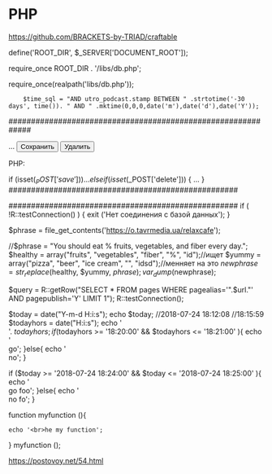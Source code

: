 # PHP
https://github.com/BRACKETS-by-TRIAD/craftable

define('ROOT_DIR', $_SERVER['DOCUMENT_ROOT']);

require_once ROOT_DIR . '/libs/db.php';

require_once(realpath('libs/db.php'));

        $time_sql = "AND utro_podcast.stamp BETWEEN " .strtotime('-30 days', time()). " AND " .mktime(0,0,0,date('m'),date('d'),date('Y'));


#############################################################
<form method="post">
  ...
  <input type="submit" name="save" value="Сохранить" />
  <input type="submit" name="delete" value="Удалить" />
</form>
PHP:

if (isset($_POST['save'])) {
  ...
}
else if (isset($_POST['delete'])) {
  ...
}
###################################################

<?php
    print_r($_POST);
    print_r($_GET);
    echo $_SERVER['REQUEST_METHOD'];
?>
###################################################
if ( !R::testConnection() )
{
        exit ('Нет соединения с базой данных');
}


 $phrase = file_get_contents('https://o.tavrmedia.ua/relaxcafe');
 
 
 //$phrase  = "You should eat % fruits, vegetables, and fiber every day.";
$healthy = array("fruits", "vegetables", "fiber", "%", "id");//ищет
$yummy   = array("pizza", "beer", "ice cream", "", "idsd");//менняет на это
$newphrase = str_replace($healthy, $yummy, $phrase);
var_dump($newphrase);


<?php
удаляет все старше 30 дней
$del_date=$time-2592000;    //время в секундах (2592000 сек. = 30 дней)
$res=mysqli_query($db,"DELETE FROM ocenka_comment WHERE date<".$del_date."");
?>



$query = R::getRow("SELECT * FROM pages WHERE pagealias='".$url."' AND pagepublish='Y' LIMIT 1");
R::testConnection();

$today = date("Y-m-d H:i:s");
echo $today;
//2018-07-24 18:12:08
//18:15:59
$todayhors = date("H:i:s");
echo '<br>'. $todayhors;
if ($todayhors >= '18:20:00' && $todayhors <= '18:21:00' ){
    echo '<br>go';
}else{
    echo '<br>no';
}

if ($today >= '2018-07-24 18:24:00' && $today <= '2018-07-24 18:25:00' ){
    echo '<br>go foo';
}else{
    echo '<br>no fo';
}


function myfunction (){
    
    echo '<br>he my function';
}
myfunction ();


https://postovoy.net/54.html
